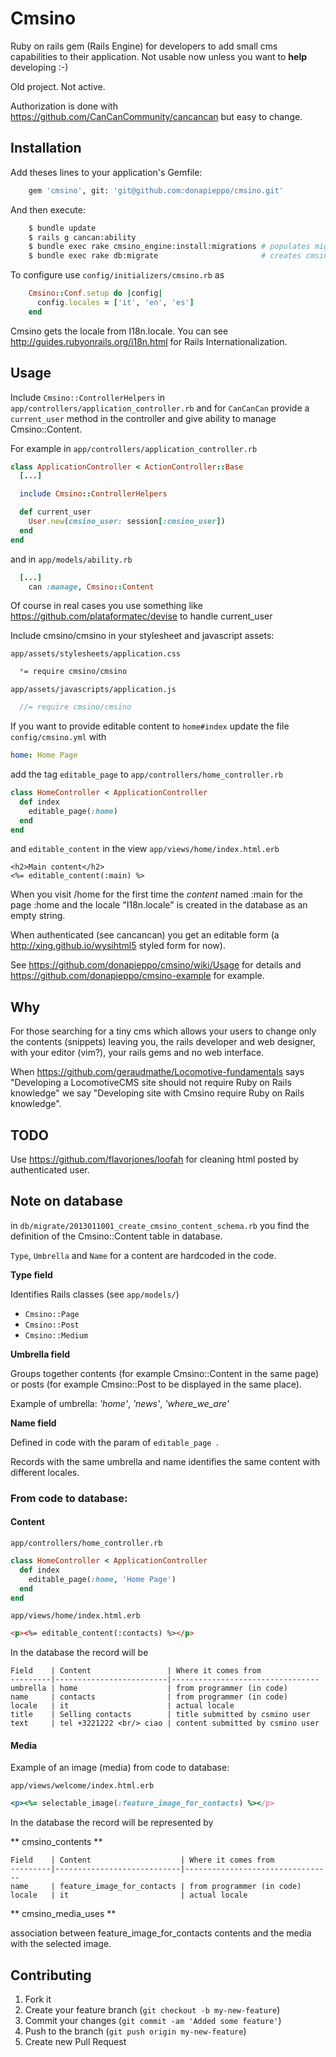 # Cmsino

Ruby on rails gem (Rails Engine) for developers to add small cms capabilities to their application. Not usable now unless you want to **help** developing :-)

Old project. Not active.

Authorization is done with 
https://github.com/CanCanCommunity/cancancan
but easy to change.

## Installation

Add theses lines to your application's Gemfile:
```bash
    gem 'cmsino', git: 'git@github.com:donapieppo/cmsino.git'
```

And then execute:
```bash
    $ bundle update
    $ rails g cancan:ability
    $ bundle exec rake cmsino_engine:install:migrations # populates migrations
    $ bundle exec rake db:migrate                       # creates cmsino_* tables
```

To configure use `config/initializers/cmsino.rb` as
```ruby
    Cmsino::Conf.setup do |config|
      config.locales = ['it', 'en', 'es']
    end
```

Cmsino gets the locale from I18n.locale. You can see http://guides.rubyonrails.org/i18n.html
for Rails Internationalization.

## Usage

Include `Cmsino::ControllerHelpers` in `app/controllers/application_controller.rb` and
for `CanCanCan` provide a `current_user` method in the controller and give 
ability to manage Cmsino::Content.

For example in `app/controllers/application_controller.rb`

```ruby
class ApplicationController < ActionController::Base
  [...]

  include Cmsino::ControllerHelpers

  def current_user
    User.new(cmsino_user: session[:cmsino_user])
  end 
end
```

and in `app/models/ability.rb`

```ruby
  [...]
    can :manage, Cmsino::Content

```

Of course in real cases you use something like 
https://github.com/plataformatec/devise to handle
current_user

Include cmsino/cmsino in your stylesheet and javascript assets: 

`app/assets/stylesheets/application.css`
```css
  *= require cmsino/cmsino
```
`app/assets/javascripts/application.js`
```javascript
  //= require cmsino/cmsino
```

If you want to provide editable content to `home#index`
update the file `config/cmsino.yml` with 

```yaml
home: Home Page
```

add the tag `editable_page` to 
`app/controllers/home_controller.rb`

```ruby
class HomeController < ApplicationController
  def index
    editable_page(:home)
  end
end
```

and `editable_content` in the view `app/views/home/index.html.erb`

```erb
<h2>Main content</h2>
<%= editable_content(:main) %>
```

When you visit /home for the first time the *content* named
:main for the page :home and the locale "I18n.locale"
is created in the database as an empty string.

When authenticated (see cancancan) you get an editable 
form (a http://xing.github.io/wysihtml5 styled form for now).

See https://github.com/donapieppo/cmsino/wiki/Usage for details
and https://github.com/donapieppo/cmsino-example for example.

## Why

For those searching for a tiny cms which allows your users to change 
only the contents (snippets) leaving you, the rails developer and web designer, 
with your editor (vim?), your rails gems and no web interface.

When https://github.com/geraudmathe/Locomotive-fundamentals says "Developing a LocomotiveCMS site should not require Ruby on Rails knowledge" we say "Developing site with Cmsino require Ruby on Rails knowledge". 

## TODO

Use https://github.com/flavorjones/loofah for cleaning html posted by authenticated
user.

## Note on database

in `db/migrate/2013011001_create_cmsino_content_schema.rb` you find the definition of
the Cmsino::Content table in database. 

`Type`, `Umbrella` and `Name` for a content are hardcoded in the
code. 

**Type field**

Identifies Rails classes (see `app/models/`)

  * `Cmsino::Page`
  * `Cmsino::Post`
  * `Cmsino::Medium`

**Umbrella field**

Groups together contents (for example Cmsino::Content in the same page) or posts 
(for example Cmsino::Post to be displayed in the same place).

Example of umbrella: *'home'*, *'news'*, *'where_we_are'*

**Name field**

Defined in code with the param of `editable_page `.

Records with the same umbrella and name identifies the same content with 
different locales.

### From code to database:

#### Content

`app/controllers/home_controller.rb`

```ruby
class HomeController < ApplicationController
  def index
    editable_page(:home, 'Home Page')
  end
end
```

`app/views/home/index.html.erb`

```html
<p><%= editable_content(:contacts) %></p>
```

In the database the record will be

```
Field    | Content                 | Where it comes from 
---------|-------------------------|---------------------------------
umbrella | home                    | from programmer (in code)
name     | contacts                | from programmer (in code)
locale   | it                      | actual locale
title    | Selling contacts        | title submitted by csmino user
text     | tel +3221222 <br/> ciao | content submitted by csmino user
```

#### Media

Example of an image (media) from code to database:

`app/views/welcome/index.html.erb`

```ruby
<p><%= selectable_image(:feature_image_for_contacts) %></p>
```

In the database the record will be represented by

** cmsino_contents **

```
Field    | Content                    | Where it comes from 
---------|----------------------------|---------------------------------
name     | feature_image_for_contacts | from programmer (in code)
locale   | it                         | actual locale
```

** cmsino_media_uses **

association between feature_image_for_contacts contents and the
media with the selected image.


## Contributing

1. Fork it
2. Create your feature branch (`git checkout -b my-new-feature`)
3. Commit your changes (`git commit -am 'Added some feature'`)
4. Push to the branch (`git push origin my-new-feature`)
5. Create new Pull Request

